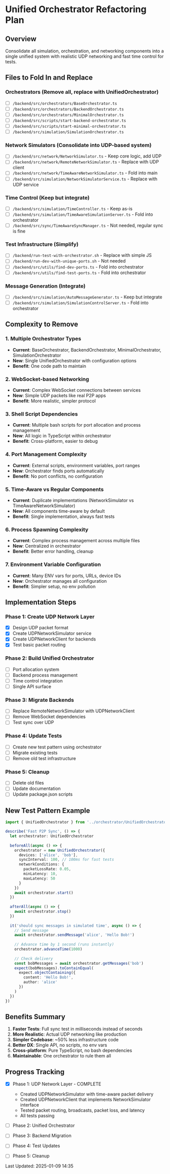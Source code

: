 # Unified Orchestrator Refactoring Plan

## Overview
Consolidate all simulation, orchestration, and networking components into a single unified system with realistic UDP networking and fast time control for tests.

## Files to Fold In and Replace

### Orchestrators (Remove all, replace with UnifiedOrchestrator)
- [ ] `/backend/src/orchestrators/BaseOrchestrator.ts`
- [ ] `/backend/src/orchestrators/BackendOrchestrator.ts` 
- [ ] `/backend/src/orchestrators/MinimalOrchestrator.ts`
- [ ] `/backend/src/scripts/start-backend-orchestrator.ts`
- [ ] `/backend/src/scripts/start-minimal-orchestrator.ts`
- [ ] `/backend/src/simulation/SimulationOrchestrator.ts`

### Network Simulators (Consolidate into UDP-based system)
- [ ] `/backend/src/network/NetworkSimulator.ts` - Keep core logic, add UDP
- [ ] `/backend/src/network/RemoteNetworkSimulator.ts` - Replace with UDP client
- [ ] `/backend/src/network/TimeAwareNetworkSimulator.ts` - Fold into main
- [ ] `/backend/src/simulation/NetworkSimulatorService.ts` - Replace with UDP service

### Time Control (Keep but integrate)
- [ ] `/backend/src/simulation/TimeController.ts` - Keep as-is
- [ ] `/backend/src/simulation/TimeAwareSimulationServer.ts` - Fold into orchestrator
- [ ] `/backend/src/sync/TimeAwareSyncManager.ts` - Not needed, regular sync is fine

### Test Infrastructure (Simplify)
- [ ] `/backend/run-test-with-orchestrator.sh` - Replace with simple JS
- [ ] `/backend/run-dev-with-unique-ports.sh` - Not needed
- [ ] `/backend/src/utils/find-dev-ports.ts` - Fold into orchestrator
- [ ] `/backend/src/utils/find-test-ports.ts` - Fold into orchestrator

### Message Generation (Integrate)
- [ ] `/backend/src/simulation/AutoMessageGenerator.ts` - Keep but integrate
- [ ] `/backend/src/simulation/SimulationControlServer.ts` - Fold into orchestrator

## Complexity to Remove

### 1. **Multiple Orchestrator Types**
- **Current**: BaseOrchestrator, BackendOrchestrator, MinimalOrchestrator, SimulationOrchestrator
- **New**: Single UnifiedOrchestrator with configuration options
- **Benefit**: One code path to maintain

### 2. **WebSocket-based Networking**
- **Current**: Complex WebSocket connections between services
- **New**: Simple UDP packets like real P2P apps
- **Benefit**: More realistic, simpler protocol

### 3. **Shell Script Dependencies**
- **Current**: Multiple bash scripts for port allocation and process management
- **New**: All logic in TypeScript within orchestrator
- **Benefit**: Cross-platform, easier to debug

### 4. **Port Management Complexity**
- **Current**: External scripts, environment variables, port ranges
- **New**: Orchestrator finds ports automatically
- **Benefit**: No port conflicts, no configuration

### 5. **Time-Aware vs Regular Components**
- **Current**: Duplicate implementations (NetworkSimulator vs TimeAwareNetworkSimulator)
- **New**: All components time-aware by default
- **Benefit**: Single implementation, always fast tests

### 6. **Process Spawning Complexity**
- **Current**: Complex process management across multiple files
- **New**: Centralized in orchestrator
- **Benefit**: Better error handling, cleanup

### 7. **Environment Variable Configuration**
- **Current**: Many ENV vars for ports, URLs, device IDs
- **New**: Orchestrator manages all configuration
- **Benefit**: Simpler setup, no env pollution

## Implementation Steps

### Phase 1: Create UDP Network Layer
- [x] Design UDP packet format
- [x] Create UDPNetworkSimulator service
- [x] Create UDPNetworkClient for backends
- [x] Test basic packet routing

### Phase 2: Build Unified Orchestrator
- [ ] Port allocation system
- [ ] Backend process management
- [ ] Time control integration
- [ ] Single API surface

### Phase 3: Migrate Backends
- [ ] Replace RemoteNetworkSimulator with UDPNetworkClient
- [ ] Remove WebSocket dependencies
- [ ] Test sync over UDP

### Phase 4: Update Tests
- [ ] Create new test pattern using orchestrator
- [ ] Migrate existing tests
- [ ] Remove old test infrastructure

### Phase 5: Cleanup
- [ ] Delete old files
- [ ] Update documentation
- [ ] Update package.json scripts

## New Test Pattern Example

```typescript
import { UnifiedOrchestrator } from '../orchestrator/UnifiedOrchestrator'

describe('Fast P2P Sync', () => {
  let orchestrator: UnifiedOrchestrator
  
  beforeAll(async () => {
    orchestrator = new UnifiedOrchestrator({
      devices: ['alice', 'bob'],
      syncInterval: 100, // 100ms for fast tests
      networkConditions: {
        packetLossRate: 0.05,
        minLatency: 10,
        maxLatency: 50
      }
    })
    await orchestrator.start()
  })
  
  afterAll(async () => {
    await orchestrator.stop()
  })
  
  it('should sync messages in simulated time', async () => {
    // Send message
    await orchestrator.sendMessage('alice', 'Hello Bob!')
    
    // Advance time by 1 second (runs instantly)
    orchestrator.advanceTime(1000)
    
    // Check delivery
    const bobMessages = await orchestrator.getMessages('bob')
    expect(bobMessages).toContainEqual(
      expect.objectContaining({
        content: 'Hello Bob!',
        author: 'alice'
      })
    )
  })
})
```

## Benefits Summary

1. **Faster Tests**: Full sync test in milliseconds instead of seconds
2. **More Realistic**: Actual UDP networking like production
3. **Simpler Codebase**: ~50% less infrastructure code
4. **Better DX**: Single API, no scripts, no env vars
5. **Cross-platform**: Pure TypeScript, no bash dependencies
6. **Maintainable**: One orchestrator to rule them all

## Progress Tracking

- [x] Phase 1: UDP Network Layer - COMPLETE
  - Created UDPNetworkSimulator with time-aware packet delivery
  - Created UDPNetworkClient that implements NetworkSimulator interface
  - Tested packet routing, broadcasts, packet loss, and latency
  - All tests passing
  
- [ ] Phase 2: Unified Orchestrator  
- [ ] Phase 3: Backend Migration
- [ ] Phase 4: Test Updates
- [ ] Phase 5: Cleanup

Last Updated: 2025-01-09 14:35